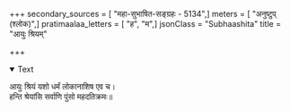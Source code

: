 +++
secondary_sources = [ "महा-सुभाषित-सङ्ग्रहः - 5134",]
meters = [ "अनुष्टुप् (श्लोक)",]
pratimaalaa_letters = [ "ह", "म",]
jsonClass = "Subhaashita"
title = "आयुः श्रियम्"

+++

<details open><summary>Text</summary>

आयुः श्रियं यशो धर्मं लोकानाशिष एव च।  
हन्ति श्रेयांसि सर्वाणि पुंसो महदतिक्रमः॥
</details>
